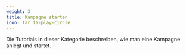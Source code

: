 ```yaml
---
weight: 3
title: Kampagne starten
icon: far fa-play-circle
---
```


Die Tutorials in dieser Kategorie beschreiben, wie man eine Kampagne anlegt und startet.
